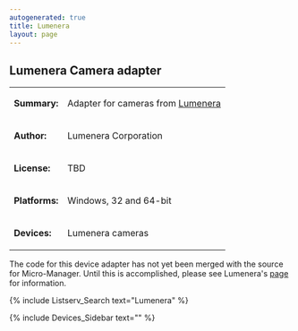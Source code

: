 ```yaml
---
autogenerated: true
title: Lumenera
layout: page
---
```


## Lumenera Camera adapter

<table>

<tr>

<td markdown="1">

**Summary:**

</td>

<td markdown="1">

Adapter for cameras from [Lumenera](http://www.lumenera.com/)

</td>

</tr>

<tr>

<td markdown="1">

**Author:**

</td>

<td markdown="1">

Lumenera Corporation

</td>

</tr>

<tr>

<td markdown="1">

**License:**

</td>

<td markdown="1">

TBD

</td>

</tr>

<tr>

<td markdown="1">

**Platforms:**

</td>

<td markdown="1">

Windows, 32 and 64-bit

</td>

</tr>

<tr>

<td markdown="1">

**Devices:**

</td>

<td markdown="1">

Lumenera cameras

</td>

</tr>

</table>

The code for this device adapter has not yet been merged with the source
for Micro-Manager. Until this is accomplished, please see Lumenera's
[page](http://www.lumenera.com/support/microscopy/drivers-downloads/micro-manager-plug-in.html)
for information.

{% include Listserv_Search text="Lumenera" %}

{% include Devices_Sidebar text="" %}
